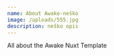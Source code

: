 ```yaml
---
name: About Awake-neško
image: /uploads/555.jpg
description: n﻿eško opis
---
```

All about the Awake Nuxt Template

